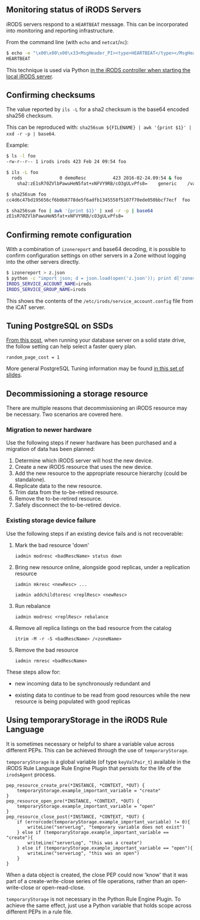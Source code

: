 ## Monitoring status of iRODS Servers

iRODS servers respond to a `HEARTBEAT` message.  This can be incorporated into monitoring and reporting infrastructure.

From the command line (with `echo` and `netcat`/`nc`):
```bash
$ echo -e "\x00\x00\x00\x33<MsgHeader_PI><type>HEARTBEAT</type></MsgHeader_PI>" | nc localhost 1247
HEARTBEAT
```

This technique is used via Python [in the iRODS controller when starting the local iRODS server](https://github.com/irods/irods/blob/a4c97f8a65bd8d2b5d7a505612f2d9d670d33957/scripts/irods/controller.py#L103-L113).

## Confirming checksums

The value reported by `ils -L` for a sha2 checksum is the base64 encoded sha256 checksum.

This can be reproduced with: `sha256sum ${FILENAME} | awk '{print $1}' | xxd -r -p | base64`.

Example:
~~~bash
$ ls -l foo
-rw-r--r-- 1 irods irods 423 Feb 24 09:54 foo

$ ils -L foo
  rods              0 demoResc          423 2016-02-24.09:54 & foo
    sha2:zE1sR70ZVlbPawuHeN5fat+xNFVY9RB/cO3gULvPfs8=    generic    /var/lib/irods/Vault/home/rods/foo

$ sha256sum foo
cc4d6c47bd195656cf6b0b8778de5f6adfb1345558f5107f70ede050bbcf7ecf  foo

$ sha256sum foo | awk '{print $1}' | xxd -r -p | base64
zE1sR70ZVlbPawuHeN5fat+xNFVY9RB/cO3gULvPfs8=
~~~

## Confirming remote configuration

With a combination of `izonereport` and base64 decoding, it is possible to confirm configuration settings on other servers in a Zone without logging into the other servers directly.

~~~bash
$ izonereport > z.json
$ python -c "import json; d = json.load(open('z.json')); print d['zones'][0]['icat_server']['configuration_directory']['files'][4]['contents']" | base64 --decode
IRODS_SERVICE_ACCOUNT_NAME=irods
IRODS_SERVICE_GROUP_NAME=irods
~~~

This shows the contents of the `/etc/irods/service_account.config` file from the iCAT server.

## Tuning PostgreSQL on SSDs

[From this post](https://amplitude.engineering/how-a-single-postgresql-config-change-improved-slow-query-performance-by-50x-85593b8991b0), when running your database server on a solid state drive, the follow setting can help select a faster query plan.

~~~
random_page_cost = 1
~~~

More general PostgreSQL Tuning information may be found [in this set of slides](https://speakerdeck.com/ongres/postgresql-configuration-for-humans).

## Decommissioning a storage resource

There are multiple reasons that decommissioning an iRODS resource may be necessary.  Two scenarios are covered here.

### Migration to newer hardware

Use the following steps if newer hardware has been purchased and a migration of data has been planned:

1. Determine which iRODS server will host the new device.
2. Create a new iRODS resource that uses the new device.
3. Add the new resource to the appropriate resource hierarchy (could be standalone).
4. Replicate data to the new resource.
5. Trim data from the to-be-retired resource.
6. Remove the to-be-retired resource.
7. Safely disconnect the to-be-retired device.

### Existing storage device failure

Use the following steps if an existing device fails and is not recoverable:

1. Mark the bad resource 'down'

    `iadmin modresc <badRescName> status down`

2. Bring new resource online, alongside good replicas, under a replication resource

    `iadmin mkresc <newResc> ...`

    `iadmin addchildtoresc <replResc> <newResc>`

3. Run rebalance

    `iadmin modresc <replResc> rebalance`

4. Remove all replica listings on the bad resource from the catalog

    `itrim -M -r -S <badRescName> /<zoneName>`


5. Remove the bad resource

    `iadmin rmresc <badRescName>`

These steps allow for:

 - new incoming data to be synchronously redundant and

 - existing data to continue to be read from good resources while the new resource is being populated with good replicas

## Using temporaryStorage in the iRODS Rule Language

It is sometimes necessary or helpful to share a variable value across different PEPs.  This can be achieved through the use of `temporaryStorage`.

`temporaryStorage` is a global variable (of type `keyValPair_t`) available in the iRODS Rule Language Rule Engine Plugin that persists for the life of the `irodsAgent` process.

```
pep_resource_create_pre(*INSTANCE, *CONTEXT, *OUT) {
    temporaryStorage.example_important_variable = "create"
}
pep_resource_open_pre(*INSTANCE, *CONTEXT, *OUT) {
    temporaryStorage.example_important_variable = "open"
}
pep_resource_close_post(*INSTANCE, *CONTEXT, *OUT) {
    if (errorcode(temporaryStorage.example_important_variable) != 0){
        writeLine("serverLog", "temporary variable does not exist")
    } else if (temporaryStorage.example_important_variable == "create"){
        writeLine("serverLog", "this was a create")
    } else if (temporaryStorage.example_important_variable == "open"){
        writeLine("serverLog", "this was an open")
    }
}
```

When a data object is created, the close PEP could now 'know' that it was part of a create-write-close series of file operations, rather than an open-write-close or open-read-close.


`temporaryStorage` is not necessary in the Python Rule Engine Plugin.  To achieve the same effect, just use a Python variable that holds scope across different PEPs in a rule file.
